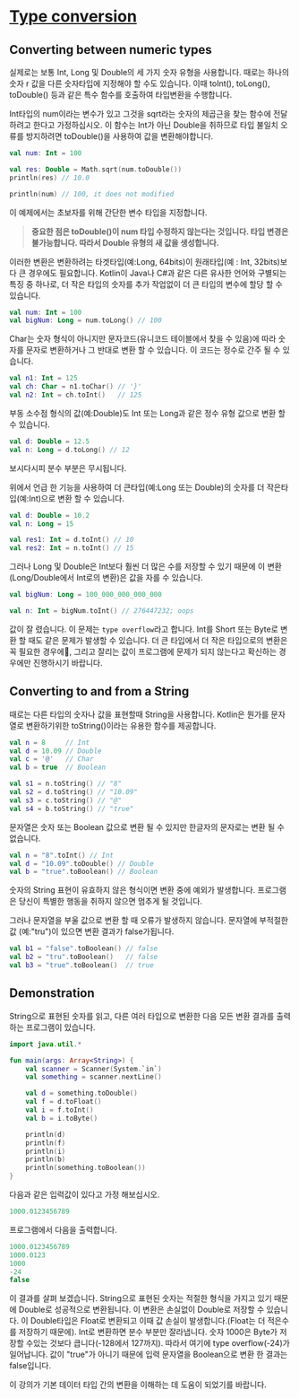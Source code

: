 # [Type conversion](https://hyperskill.org/learn/step/4672)

## Converting between numeric types
실제로는 보통 Int, Long 및 Double의 세 가지 숫자 유형을 사용합니다. 때로는 하나의 숫자 r 값을 다른 숫자타입에 지정해야 할 수도 있습니다. 이때 toInt(), toLong(), toDouble() 등과 같은 특수 함수를 호출하여 타입변환을 수행합니다.

Int타입의 num이라는 변수가 있고 그것을 sqrt라는 숫자의 제곱근을 찾는 함수에 전달하려고 한다고 가정하십시오. 이 함수는 Int가 아닌 Double을 취하므로 타입 불일치 오류를 방지하려면 toDouble()을 사용하여 값을 변환해야합니다.

```kotlin
val num: Int = 100

val res: Double = Math.sqrt(num.toDouble())
println(res) // 10.0

println(num) // 100, it does not modified
```

이 예제에서는 초보자를 위해 간단한 변수 타입을 지정합니다.

> **중요한 점은 toDouble()이 num 타입 수정하지 않는다는 것입니다. 타입 변경은 불가능합니다. 따라서 Double 유형의 새 값을 생성합니다.**

이러한 변환은 변환하려는 타겟타입(예:Long, 64bits)이 원래타입(예 : Int, 32bits)보다 큰 경우에도 필요합니다. Kotlin이 Java나 C#과 같은 다른 유사한 언어와 구별되는 특징 중 하나로, 더 작은 타입의 숫자를 추가 작업없이 더 큰 타입의 변수에 할당 할 수 있습니다.

```kotlin
val num: Int = 100
val bigNum: Long = num.toLong() // 100
```

Char는 숫자 형식이 아니지만 문자코드(유니코드 테이블에서 찾을 수 있음)에 따라 숫자를 문자로 변환하거나 그 반대로 변환 할 수 있습니다. 이 코드는 정수로 간주 될 수 있습니다.
```kotlin
val n1: Int = 125
val ch: Char = n1.toChar() // '}'
val n2: Int = ch.toInt()   // 125
```

부동 소수점 형식의 값(예:Double)도 Int 또는 Long과 같은 정수 유형 값으로 변환 할 수 있습니다.

```kotlin
val d: Double = 12.5
val n: Long = d.toLong() // 12
```
보시다시피 분수 부분은 무시됩니다.

위에서 언급 한 기능을 사용하여 더 큰타입(예:Long 또는 Double)의 숫자를 더 작은타입(예:Int)으로 변환 할 수 있습니다.
```kotlin
val d: Double = 10.2
val n: Long = 15

val res1: Int = d.toInt() // 10
val res2: Int = n.toInt() // 15
```

그러나 Long 및 Double은 Int보다 훨씬 더 많은 수를 저장할 수 있기 때문에 이 변환(Long/Double에서 Int로의 변환)은 값을 자를 수 있습니다.

```kotlin
val bigNum: Long = 100_000_000_000_000

val n: Int = bigNum.toInt() // 276447232; oops
```
값이 잘 렸습니다. 이 문제는 `type overflow`라고 합니다. Int를 Short 또는 Byte로 변환 할 때도 같은 문제가 발생할 수 있습니다. 더 큰 타입에서 더 작은 타입으로의 변환은 꼭 필요한 경우에, 그리고 잘리는 값이 프로그램에 문제가 되지 않는다고 확신하는 경우에만 진행하시기 바랍니다.


## Converting to and from a String
때로는 다른 타입의 숫자나 값을 표현할때 String을 사용합니다. Kotlin은 뭔가를 문자열로 변환하기위한 toString()이라는 유용한 함수를 제공합니다.
```kotlin
val n = 8     // Int
val d = 10.09 // Double
val c = '@'   // Char
val b = true  // Boolean

val s1 = n.toString() // "8"
val s2 = d.toString() // "10.09"
val s3 = c.toString() // "@"
val s4 = b.toString() // "true"
```
문자열은 숫자 또는 Boolean 값으로 변환 될 수 있지만 한글자의 문자로는 변환 될 수 없습니다.
```kotlin
val n = "8".toInt() // Int
val d = "10.09".toDouble() // Double
val b = "true".toBoolean() // Boolean
```
숫자의 String 표현이 유효하지 않은 형식이면 변환 중에 예외가 발생합니다. 프로그램은 당신이 특별한 행동을 취하지 않으면 멈추게 될 것입니다.

그러나 문자열을 부울 값으로 변환 할 때 오류가 발생하지 않습니다. 문자열에 부적절한 값 (예:"tru")이 있으면 변환 결과가 false가됩니다.
```kotlin
val b1 = "false".toBoolean() // false
val b2 = "tru".toBoolean()   // false
val b3 = "true".toBoolean()  // true
```
## Demonstration
String으로 표현된 숫자를 읽고, 다른 여러 타입으로 변환한 다음 모든 변환 결과를 출력하는 프로그램이 있습니다.

```kotlin
import java.util.*

fun main(args: Array<String>) {
    val scanner = Scanner(System.`in`)
    val something = scanner.nextLine()

    val d = something.toDouble()
    val f = d.toFloat()
    val i = f.toInt()
    val b = i.toByte()

    println(d)
    println(f)
    println(i)
    println(b)
    println(something.toBoolean())
}
```
다음과 같은 입력값이 있다고 가정 해보십시오.

```kotlin
1000.0123456789
```

프로그램에서 다음을 출력합니다.

```kotlin
1000.0123456789
1000.0123
1000
-24
false
```
이 결과를 살펴 보겠습니다. String으로 표현된 숫자는 적절한 형식을 가지고 있기 때문에 Double로 성공적으로 변환됩니다. 이 변환은 손실없이 Double로 저장할 수 있습니다. 이 Double타입은 Float로 변환되고 이때 값 손실이 발생합니다.(Float는 더 적은수를 저장하기 때문에). Int로 변환하면 분수 부분만 잘라냅니다. 숫자 1000은 Byte가 저장할 수있는 것보다 큽니다(-128에서 127까지). 따라서 여기에 type overflow(-24)가 일어납니다. 값이 "true"가 아니기 때문에 입력 문자열을 Boolean으로 변환 한 결과는 false입니다.

이 강의가 기본 데이터 타입 간의 변환을 이해하는 데 도움이 되었기를 바랍니다.
